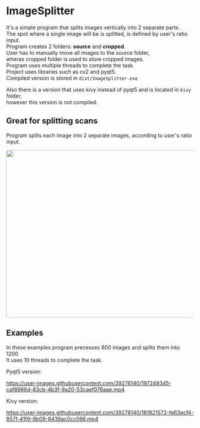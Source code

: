 # ImageSplitter  
It's a simple program that splits images vertically into 2 separate parts.  
The spot where a single image will be is splitted, is defined by user's ratio input.  
Program creates 2 folders: **source** and **cropped**.  
User has to manually move all images to the source folder,  
wheras cropped folder is used to store cropped images.  
Program uses multiple threads to complete the task.  
Project uses libraries such as cv2 and pyqt5.  
Compiled version is stored in `dist/ImageSplitter.exe`  

Also there is a version that uses kivy instead of pyqt5 and is located in `kivy` folder,  
however this version is not compiled.



## Great for splitting scans

Program splits each image into 2 separate images, according to user's ratio input.

<p float="left">
<img src="https://user-images.githubusercontent.com/39278140/180551386-86e4cb95-188a-4c50-bab3-011ab4c96435.png" height="450" width="600"  />
</p>



## Examples  
In these examples program precesses 600 images and splits them into 1200.  
It uses 10 threads to complete the task.  


Pyqt5 version:

https://user-images.githubusercontent.com/39278140/197249345-caf8966d-83cb-4b3f-9a20-53caef076aae.mp4



Kivy version:

https://user-images.githubusercontent.com/39278140/181821572-fe63ecf4-857f-41f9-9b09-8436ac0cc066.mp4  















